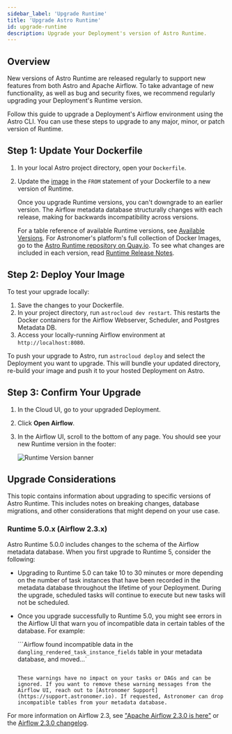 ```yaml
---
sidebar_label: 'Upgrade Runtime'
title: 'Upgrade Astro Runtime'
id: upgrade-runtime
description: Upgrade your Deployment's version of Astro Runtime.
---
```


## Overview

New versions of Astro Runtime are released regularly to support new features from both Astro and Apache Airflow. To take advantage of new functionality, as well as bug and security fixes, we recommend regularly upgrading your Deployment's Runtime version.

Follow this guide to upgrade a Deployment's Airflow environment using the Astro CLI. You can use these steps to upgrade to any major, minor, or patch version of Runtime.

## Step 1: Update Your Dockerfile

1. In your local Astro project directory, open your `Dockerfile`.
2. Update the [image](runtime-version-lifecycle-policy.md#runtime-images) in the `FROM` statement of your Dockerfile to a new version of Runtime.

    Once you upgrade Runtime versions, you can't downgrade to an earlier version. The Airflow metadata database structurally changes with each release, making for backwards incompatibility across versions.

    For a table reference of available Runtime versions, see [Available Versions](runtime-version-lifecycle-policy.md#available-runtime-versions). For Astronomer's platform's full collection of Docker Images, go to the [Astro Runtime repository on Quay.io](https://quay.io/repository/astronomer/astro-runtime?tab=tags). To see what changes are included in each version, read [Runtime Release Notes](runtime-release-notes.md).

## Step 2: Deploy Your Image

To test your upgrade locally:

1. Save the changes to your Dockerfile.
2. In your project directory, run `astrocloud dev restart`. This restarts the Docker containers for the Airflow Webserver, Scheduler, and Postgres Metadata DB.
3. Access your locally-running Airflow environment at `http://localhost:8080`.

To push your upgrade to Astro, run `astrocloud deploy` and select the Deployment you want to upgrade. This will bundle your updated directory, re-build your image and push it to your hosted Deployment on Astro.

## Step 3: Confirm Your Upgrade

1. In the Cloud UI, go to your upgraded Deployment.
2. Click **Open Airflow**.
3. In the Airflow UI, scroll to the bottom of any page. You should see your new Runtime version in the footer:

    ![Runtime Version banner](/img/docs/image-tag-airflow-ui.png)

## Upgrade Considerations

This topic contains information about upgrading to specific versions of Astro Runtime. This includes notes on breaking changes, database migrations, and other considerations that might depend on your use case.

### Runtime 5.0.x (Airflow 2.3.x)

Astro Runtime 5.0.0 includes changes to the schema of the Airflow metadata database. When you first upgrade to Runtime 5, consider the following:

- Upgrading to Runtime 5.0 can take 10 to 30 minutes or more depending on the number of task instances that have been recorded in the metadata database throughout the lifetime of your Deployment. During the upgrade, scheduled tasks will continue to execute but new tasks will not be scheduled.
- Once you upgrade successfully to Runtime 5.0, you might see errors in the Airflow UI that warn you of incompatible data in certain tables of the database. For example:

    ```Airflow found incompatible data in the `dangling_rendered_task_instance_fields` table in your metadata database, and moved...`
    ```

    These warnings have no impact on your tasks or DAGs and can be ignored. If you want to remove these warning messages from the Airflow UI, reach out to [Astronomer Support](https://support.astronomer.io). If requested, Astronomer can drop incompatible tables from your metadata database.

For more information on Airflow 2.3, see ["Apache Airflow 2.3.0 is here"](https://airflow.apache.org/blog/airflow-2.3.0/) or the [Airflow 2.3.0 changelog](https://airflow.apache.org/docs/apache-airflow/2.3.0/release_notes.html#airflow-2-3-0-2022-04-30).
